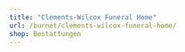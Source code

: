 ```yaml
---
title: "Clements-Wilcox Funeral Home"
url: /burnet/clements-wilcox-funeral-home/
shop: Bestattungen
---
```

